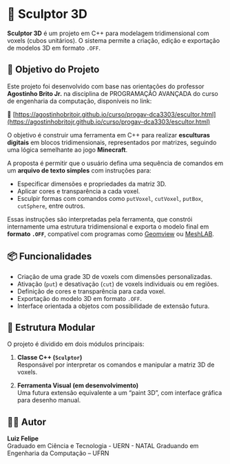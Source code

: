 # 🧊 Sculptor 3D

**Sculptor 3D** é um projeto em C++ para modelagem tridimensional com voxels (cubos unitários). O sistema permite a criação, edição e exportação de modelos 3D em formato `.OFF`.



## 🎯 Objetivo do Projeto

Este projeto foi desenvolvido com base nas orientações do professor **Agostinho Brito Jr.** na disciplina de PROGRAMAÇÃO AVANÇADA do curso de engenharia da computação, disponíveis no link:

🔗 [https://agostinhobritojr.github.io/curso/progav-dca3303/escultor.html](https://agostinhobritojr.github.io/curso/progav-dca3303/escultor.html)

O objetivo é construir uma ferramenta em C++ para realizar **esculturas digitais** em blocos tridimensionais, representados por matrizes, seguindo uma lógica semelhante ao jogo **Minecraft**.

A proposta é permitir que o usuário defina uma sequência de comandos em um **arquivo de texto simples** com instruções para:

- Especificar dimensões e propriedades da matriz 3D.
- Aplicar cores e transparência a cada voxel.
- Esculpir formas com comandos como `putVoxel`, `cutVoxel`, `putBox`, `cutSphere`, entre outros.

Essas instruções são interpretadas pela ferramenta, que constrói internamente uma estrutura tridimensional e exporta o modelo final em **formato `.OFF`**, compatível com programas como [Geomview](http://www.geomview.org/) ou [MeshLAB](https://apps.microsoft.com/detail/9N4TL5DXC6C0?hl=neutral&gl=BR&ocid=pdpshare).

## 📦 Funcionalidades

- Criação de uma grade 3D de voxels com dimensões personalizadas.
- Ativação (`put`) e desativação (`cut`) de voxels individuais ou em regiões.
- Definição de cores e transparência para cada voxel.
- Exportação do modelo 3D em formato `.OFF`.
- Interface orientada a objetos com possibilidade de extensão futura.

## 🧩 Estrutura Modular

O projeto é dividido em dois módulos principais:

1. **Classe C++ (`Sculptor`)**  
   Responsável por interpretar os comandos e manipular a matriz 3D de voxels.

2. **Ferramenta Visual (em desenvolvimento)**  
   Uma futura extensão equivalente a um “paint 3D”, com interface gráfica para desenho manual.

## 👨‍💻 Autor

**Luiz Felipe**  
Graduado em Ciência e Tecnologia - UERN - NATAL
Graduando em Engenharia da Computação – UFRN



